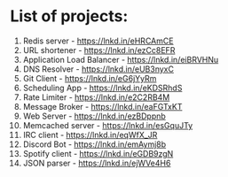 # List of projects:

1.  Redis server - https://lnkd.in/eHRCAmCE
2.  URL shortener - https://lnkd.in/ezCc8EFR
3.  Application Load Balancer - https://lnkd.in/eiBRVHNu
4.  DNS Resolver - https://lnkd.in/eUB3nyxC
5.  Git Client - https://lnkd.in/eG6jYyRm
6. Scheduling App - https://lnkd.in/eKDSRhdS
7.  Rate Limiter - https://lnkd.in/e2C2RB4M
8.  Message Broker - https://lnkd.in/eaFGTxKT
9.  Web Server - https://lnkd.in/ezBDppnb
10.  Memcached server - https://lnkd.in/esGquJTy
11.  IRC client - https://lnkd.in/eqWfX_JR
12.  Discord Bot - https://lnkd.in/emAymj8b
13.  Spotify client - https://lnkd.in/eGDB9zgN
14.  JSON parser - https://lnkd.in/ejWVe4H6
